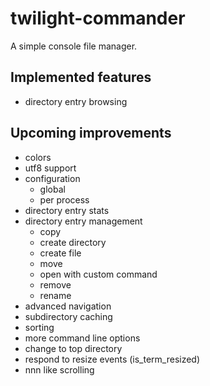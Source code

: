 # twilight-commander
A simple console file manager.

## Implemented features
* directory entry browsing

## Upcoming improvements
* colors
* utf8 support
* configuration
  * global
  * per process
* directory entry stats
* directory entry management
  * copy
  * create directory
  * create file
  * move
  * open with custom command
  * remove
  * rename
* advanced navigation
* subdirectory caching
* sorting
* more command line options
* change to top directory
* respond to resize events (is_term_resized)
* nnn like scrolling
